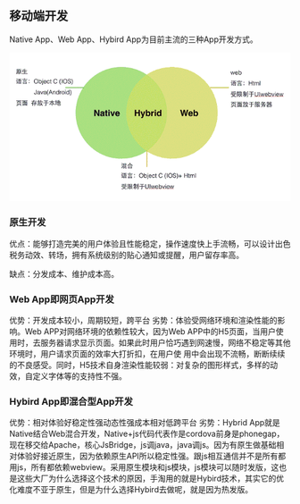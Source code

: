 ## 移动端开发

Native App、Web App、Hybird App为目前主流的三种App开发方式。

![title](https://raw.githubusercontent.com/XQLong/Image-Hosting/master/gitnote/2019/08/15/1565878687519-1565878687815.png)

### 原生开发

优点：能够打造完美的用户体验且性能稳定，操作速度快上手流畅，可以设计出色税务动效、转场，拥有系统级别的贴心通知或提醒，用户留存率高。

缺点：分发成本、维护成本高。

### Web App即网页App开发

优势：开发成本较小，周期较短，跨平台
劣势：体验受网络环境和渲染性能的影响。Web APP对网络环境的依赖性较大，因为Web APP中的H5页面，当用户使用时，去服务器请求显示页面。如果此时用户恰巧遇到网速慢，网络不稳定等其他环境时，用户请求页面的效率大打折扣，在用户使 用中会出现不流畅，断断续续的不良感受。同时，H5技术自身渲染性能较弱：对复杂的图形样式，多样的动效，自定义字体等的支持性不强。

### Hybird App即混合型App开发

优势：相对体验好稳定性强动态性强成本相对低跨平台
劣势：Hybrid App就是Native结合Web混合开发，Native+js代码代表作是cordova前身是phonegap，现在移交给Apache，核心JsBridge，js调java，java调js。因为有原生做基础相对体验好接近原生，因为依赖原生API所以稳定性强。跟js相互通信并不是所有都用js，所有都依赖webview。采用原生模块和js模块，js模块可以随时发版，这也是这些大厂为什么选择这个技术的原因，手淘用的就是Hybird技术，其实它的优化难度不亚于原生，但是为什么选择Hybird去做呢，就是因为热发版。